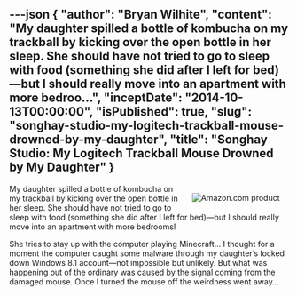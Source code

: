 ---json
{
  "author": "Bryan Wilhite",
  "content": "My daughter spilled a bottle of kombucha on my trackball by kicking over the open bottle in her sleep. She should have not tried to go to sleep with food (something she did after I left for bed)—but I should really move into an apartment with more bedroo...",
  "inceptDate": "2014-10-13T00:00:00",
  "isPublished": true,
  "slug": "songhay-studio-my-logitech-trackball-mouse-drowned-by-my-daughter",
  "title": "Songhay Studio: My Logitech Trackball Mouse Drowned by My Daughter"
}
---

[<img alt="Amazon.com product" src="http://ecx.images-amazon.com/images/I/41cNmbZDrqL._SL160_.jpg" style="float:right;margin:16px;">](http://www.amazon.com/exec/obidos/ASIN/B0043T7FXE/thekintespacec00A/ "Buy this product at Amazon.com!")

My daughter spilled a bottle of kombucha on my trackball by kicking over the open bottle in her sleep. She should have not tried to go to sleep with food (something she did after I left for bed)—but I should really move into an apartment with more bedrooms!

She tries to stay up with the computer playing Minecraft… I thought for a moment the computer caught some malware through my daughter’s locked down Windows 8.1 account—not impossible but unlikely. But what was happening out of the ordinary was caused by the signal coming from the damaged mouse. Once I turned the mouse off the weirdness went away…
